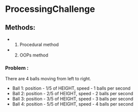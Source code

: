 # ProcessingChallenge

## Methods: 
* 1. Procedural method
* 2. OOPs method

### Problem :
There are 4 balls moving from left to right.
* Ball 1: position - 1/5 of HEIGHT, speed - 1 balls per second
* Ball 2: position - 2/5 of HEIGHT, speed - 2 balls per second
* Ball 3: position - 3/5 of HEIGHT, speed - 3 balls per second
* Ball 4: position - 5/5 of HEIGHT, speed - 4 balls per second
